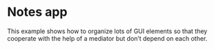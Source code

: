 # Notes app

This example shows how to organize lots of GUI elements so that they cooperate with the help of a mediator but don’t
depend on each other.
